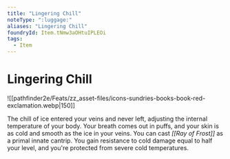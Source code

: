 ```yaml
---
title: "Lingering Chill"
noteType: ":luggage:"
aliases: "Lingering Chill"
foundryId: Item.tNmw3aOHtuIPLEOi
tags:
  - Item
---
```


# Lingering Chill
![[pathfinder2e/Feats/zz_asset-files/icons-sundries-books-book-red-exclamation.webp|150]]

The chill of ice entered your veins and never left, adjusting the internal temperature of your body. Your breath comes out in puffs, and your skin is as cold and smooth as the ice in your veins. You can cast _[[Ray of Frost]]_ as a primal innate cantrip. You gain resistance to cold damage equal to half your level, and you're protected from severe cold temperatures.
